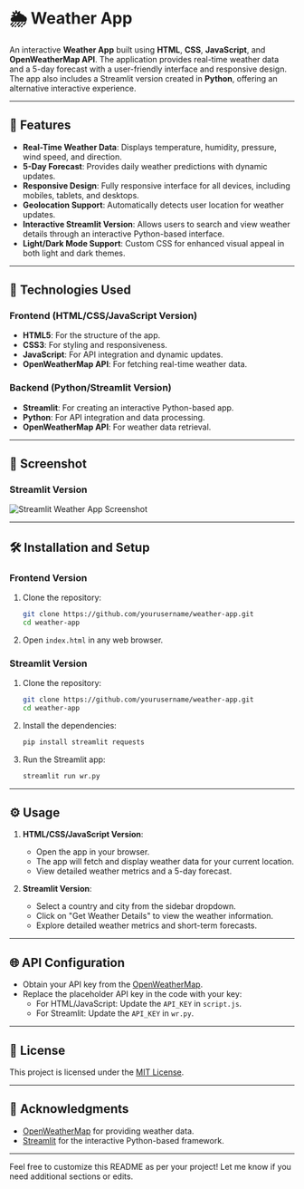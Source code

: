 # 🌦️ Weather App

An interactive **Weather App** built using **HTML**, **CSS**, **JavaScript**, and **OpenWeatherMap API**. The application provides real-time weather data and a 5-day forecast with a user-friendly interface and responsive design. The app also includes a Streamlit version created in **Python**, offering an alternative interactive experience.

---

## 🌟 Features
- **Real-Time Weather Data**: Displays temperature, humidity, pressure, wind speed, and direction.
- **5-Day Forecast**: Provides daily weather predictions with dynamic updates.
- **Responsive Design**: Fully responsive interface for all devices, including mobiles, tablets, and desktops.
- **Geolocation Support**: Automatically detects user location for weather updates.
- **Interactive Streamlit Version**: Allows users to search and view weather details through an interactive Python-based interface.
- **Light/Dark Mode Support**: Custom CSS for enhanced visual appeal in both light and dark themes.

---

## 🚀 Technologies Used
### Frontend (HTML/CSS/JavaScript Version)
- **HTML5**: For the structure of the app.
- **CSS3**: For styling and responsiveness.
- **JavaScript**: For API integration and dynamic updates.
- **OpenWeatherMap API**: For fetching real-time weather data.

### Backend (Python/Streamlit Version)
- **Streamlit**: For creating an interactive Python-based app.
- **Python**: For API integration and data processing.
- **OpenWeatherMap API**: For weather data retrieval.

---

## 🎨 Screenshot
### **Streamlit Version**
![Streamlit Weather App Screenshot](https://drive.google.com/uc?export=view&id=15zhjDYnTRWejr7WZAPQ3U1mKJ2jQVWO8)


---

## 🛠️ Installation and Setup
### Frontend Version
1. Clone the repository:
   ```bash
   git clone https://github.com/yourusername/weather-app.git
   cd weather-app
   ```
2. Open `index.html` in any web browser.

### Streamlit Version
1. Clone the repository:
   ```bash
   git clone https://github.com/yourusername/weather-app.git
   cd weather-app
   ```
2. Install the dependencies:
   ```bash
   pip install streamlit requests
   ```
3. Run the Streamlit app:
   ```bash
   streamlit run wr.py
   ```

---

## ⚙️ Usage
1. **HTML/CSS/JavaScript Version**:
   - Open the app in your browser.
   - The app will fetch and display weather data for your current location.
   - View detailed weather metrics and a 5-day forecast.

2. **Streamlit Version**:
   - Select a country and city from the sidebar dropdown.
   - Click on "Get Weather Details" to view the weather information.
   - Explore detailed weather metrics and short-term forecasts.

---

## 🌐 API Configuration
- Obtain your API key from the [OpenWeatherMap](https://openweathermap.org/api).
- Replace the placeholder API key in the code with your key:
  - For HTML/JavaScript: Update the `API_KEY` in `script.js`.
  - For Streamlit: Update the `API_KEY` in `wr.py`.

---

## 📜 License
This project is licensed under the [MIT License](LICENSE).

---

## 🙌 Acknowledgments
- [OpenWeatherMap](https://openweathermap.org) for providing weather data.
- [Streamlit](https://streamlit.io) for the interactive Python-based framework.

---

Feel free to customize this README as per your project! Let me know if you need additional sections or edits.

